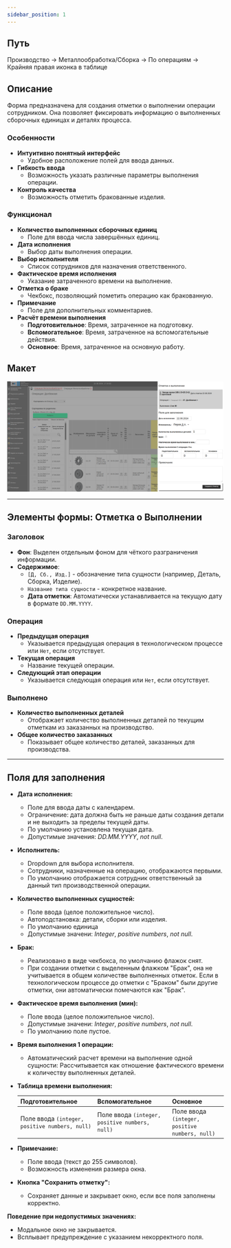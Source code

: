 ```yaml
---
sidebar_position: 1
---
```


## Путь
Производство -> Металлообработка/Сборка -> По операциям -> Крайняя правая иконка в таблице

## Описание
Форма предназначена для создания отметки о выполнении операции сотрудником. Она позволяет фиксировать информацию о выполненных сборочных единицах и деталях процесса.

### Особенности
- **Интуитивно понятный интерфейс**
    - Удобное расположение полей для ввода данных.
- **Гибкость ввода**
    - Возможность указать различные параметры выполнения операции.
- **Контроль качества**
    - Возможность отметить бракованные изделия.

### Функционал
- **Количество выполненных сборочных единиц**
    - Поле для ввода числа завершённых единиц.
- **Дата исполнения**
    - Выбор даты выполнения операции.
- **Выбор исполнителя**
    - Список сотрудников для назначения ответственного.
- **Фактическое время исполнения**
    - Указание затраченного времени на выполнение.
- **Отметка о браке**
    - Чекбокс, позволяющий пометить операцию как бракованную.
- **Примечание**
    - Поле для дополнительных комментариев.
- **Расчёт времени выполнения**
  - **Подготовительное**: Время, затраченное на подготовку.
  - **Вспомогательное**: Время, затраченное на вспомогательные действия.
  - **Основное**: Время, затраченное на основную работу.

## Макет
![Пример изображения странички BackUp](\img\CheckMark.png)

---
## Элементы формы: Отметка о Выполнении
### Заголовок 
- **Фон**: Выделен отдельным фоном для чёткого разграничения информации.
- **Содержимое**: 
  - `[Д, Сб., Изд.]` - обозначение типа сущности (например, Деталь, Сборка, Изделие).
  - `Название типа сущности` - конкретное название.
  - **Дата отметки**: Автоматически устанавливается на текущую дату в формате `DD.MM.YYYY`.

### Операция
- **Предыдущая операция**
    - Указывается предыдущая операция в технологическом процессе или `Нет`, если отсутствует.
- **Текущая операция**
    - Название текущей операции.
- **Следующий этап операции**
    - Указывается следующая операция или `Нет`, если отсутствует.

### Выполнено
- **Количество выполненных деталей**
    - Отображает количество выполненных деталей по текущим отметкам из заказанных на производство.
- **Общее количество заказанных**
    - Показывает общее количество деталей, заказанных для производства.

---
## Поля для заполнения
- **Дата исполнения:**
    - Поле для ввода даты с календарем.
    - Ограничение: дата должна быть не раньше даты создания детали и не выходить за пределы текущей даты.
    - По умолчанию установлена текущая дата.
    - Допустимые значения: *DD.MM.YYYY*, *not null*.

- **Исполнитель:**
    - Dropdown для выбора исполнителя.
    - Сотрудники, назначенные на операцию, отображаются первыми.
    - По умолчанию отображается сотрудник ответственный за данный тип производственной операции.

- **Количество выполненных сущностей:**
    - Поле ввода (целое положительное число).
    - Автоподстановка: детали, сборки или изделия.
    - По умолчанию единица
    - Допустимые значени: *Integer*, *positive numbers*, *not null*.

- **Брак:**
    - Реализовано в виде чекбокса, по умолчанию флажок снят. 
    - При создании отметки с выделенным флажком "Брак", она не учитывается в общем количестве выполненных отметок. Если в технологическом процессе до отметки с "Браком" были другие отметки, они автоматически помечаются как "Брак".

- **Фактическое время выполнения (мин):**
    - Поле ввода (целое положительное число).
    - Допустимые значени: *Integer*, *positive numbers*, *not null*.
    - По умолчанию поле пустое.

- **Время выполнения 1 операции:**
    - Автоматический расчет времени на выполнение одной сущности: Рассчитывается как отношение фактического времени к количеству выполненных деталей.

- **Таблица времени выполнения:**

   |Подготовительное|Вспомогательное|Основное|
    |---|---|---|
    |Поле ввода `(integer, positive numbers, null)`|Поле ввода `(integer, positive numbers, null)`|Поле ввода `(integer, positive numbers, null)`|

- **Примечание:**
   - Поле ввода (текст до 255 символов).
   - Возможность изменения размера окна.

- **Кнопка "Сохранить отметку":**
   - Сохраняет данные и закрывает окно, если все поля заполнены корректно.

**Поведение при недопустимых значениях:**
- Модальное окно не закрывается.
- Всплывает предупреждение с указанием некорректного поля.

